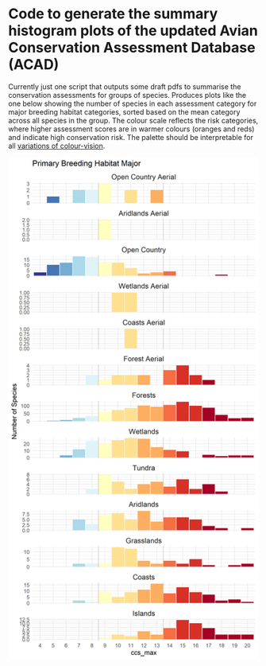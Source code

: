 # Code to generate the summary histogram plots of the updated Avian Conservation Assessment Database (ACAD)

Currently just one script that outputs some draft pdfs to summarise the conservation assessments for groups of species. Produces plots like the one below showing the number of species in each assessment category for major breeding habitat categories, sorted based on the mean category across all species in the group. The colour scale reflects the risk categories, where higher assessment scores are in warmer colours (oranges and reds) and indicate high conservation risk. The palette should be interpretable for all [variations of colour-vision](https://colorbrewer2.org/#type=diverging&scheme=RdYlBu&n=11).

![Histograms showing the distribution of maximum conservation risk scores for species in 13 major breeding habitats. The habitat groupings are sorted top to bottom based on the mean risk scores. Open country habitat species are generally at lower risk (top of the plot) than species in aridlands, grasslands, coasts, and islands.](primary_breeding_habitat_ccsmax_summary.png)
